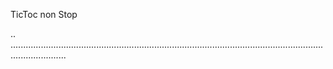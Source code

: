 TicToc non Stop

..
..................................................................................................................................................